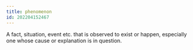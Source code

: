 ```yaml
---
title: phenomenon
id: 202204152467
---
```


A fact, situation, event etc. that is observed to exist or happen, especially one whose cause or explanation is in question.
